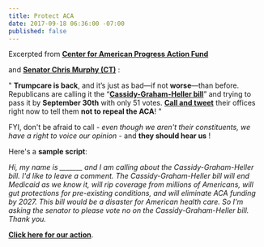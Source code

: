 ```yaml
---
title: Protect ACA
date: 2017-09-18 06:36:00 -07:00
published: false
---
```


Excerpted from [**Center for American Progress Action Fund**](https://www.americanprogressaction.org/) 

and [**Senator Chris Murphy (CT)**](https://www.murphy.senate.gov/contact) :

"   **Trumpcare is back**, and it’s just as bad—if not **worse**—than before. Republicans are calling it the “[**Cassidy-Graham-Heller bill**](http://www.politico.com/story/2017/09/17/obamacare-senate-republicans-repeal-242821)” and trying to pass it by **September 30th** with only 51 votes. [**Call and tweet**](https://trumpcaretoolkit.org/) their offices right now to tell them **not to repeal the ACA**!   "

FYI, don't be afraid to call - *even though we aren't their constituents, we have a right to voice our opinion* - and **they should hear us** !

Here's a **sample script**:

*Hi, my name is _______ and I am calling about the Cassidy-Graham-Heller bill.  I'd like to leave a comment.  The Cassidy-Graham-Heller bill will end Medicaid as we know it, will rip coverage from millions of Americans, will gut protections for pre-existing conditions, and will eliminate ACA funding by 2027.  This bill would be a disaster for American health care.  So I'm asking the senator to please vote no on the Cassidy-Graham-Heller bill.  Thank you.*


[**Click here for our action**](https://trumpcaretoolkit.org/). 
